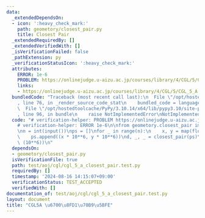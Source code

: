 ```yaml
---
data:
  _extendedDependsOn:
  - icon: ':heavy_check_mark:'
    path: geometory/closest_pair.py
    title: Closest Pair
  _extendedRequiredBy: []
  _extendedVerifiedWith: []
  _isVerificationFailed: false
  _pathExtension: py
  _verificationStatusIcon: ':heavy_check_mark:'
  attributes:
    ERROR: 1e-6
    PROBLEM: https://onlinejudge.u-aizu.ac.jp/courses/library/4/CGL/5/CGL_5_A
    links:
    - https://onlinejudge.u-aizu.ac.jp/courses/library/4/CGL/5/CGL_5_A
  bundledCode: "Traceback (most recent call last):\n  File \"/opt/hostedtoolcache/PyPy/3.10.14/x64/lib/pypy3.10/site-packages/onlinejudge_verify/documentation/build.py\"\
    , line 76, in _render_source_code_stat\n    bundled_code = language.bundle(\n\
    \  File \"/opt/hostedtoolcache/PyPy/3.10.14/x64/lib/pypy3.10/site-packages/onlinejudge_verify/languages/python.py\"\
    , line 96, in bundle\n    raise NotImplementedError\nNotImplementedError\n"
  code: "# verification-helper: PROBLEM https://onlinejudge.u-aizu.ac.jp/courses/library/4/CGL/5/CGL_5_A\n\
    # verification-helper: ERROR 1e-6\n\nfrom geometory.closest_pair import closest_pair\n\
    \nn = int(input())\nps = []\nfor _ in range(n):\n    x, y = map(float, input().split())\n\
    \    ps.append((x * 10**6, y * 10**6))\nd, _, _ = closest_pair(ps)\nprint(d /\
    \ (10**6))\n"
  dependsOn:
  - geometory/closest_pair.py
  isVerificationFile: true
  path: test/aoj/cgl/cgl_5_a_closest_pair.test.py
  requiredBy: []
  timestamp: '2024-08-16 14:15:07+09:00'
  verificationStatus: TEST_ACCEPTED
  verifiedWith: []
documentation_of: test/aoj/cgl/cgl_5_a_closest_pair.test.py
layout: document
title: "CGL5A \u6700\u8FD1\u70B9\u5BFE"
---
```


